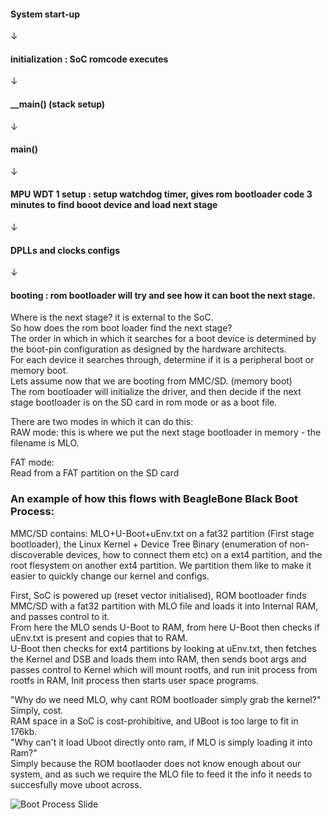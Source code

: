 #### System start-up
&#8595;
#### initialization : SoC romcode executes
&#8595;
#### __main() (stack setup)
&#8595;
#### main()
&#8595;
#### MPU WDT 1 setup : setup watchdog timer, gives rom bootloader code 3 minutes to find booot device and load next stage
 &#8595;
#### DPLLs and clocks configs
&#8595;
#### booting : rom bootloader will try and see how it can boot the next stage.  

Where is the next stage? it is external to the SoC.  
So how does the rom boot loader find the next stage?  
The order in which in which it searches for a boot device is determined by the boot-pin configuration as designed by the hardware architects.  
For each device it searches through, determine if it is a peripheral boot or memory boot.  
Lets assume now that we are booting from MMC/SD. (memory boot)  
The rom bootloader will initialize the driver, and then decide if the next stage bootloader is on the SD card in rom mode or as a boot file.  

There are two modes in which it can do this:  
RAW mode:
this is where we put the next stage bootloader in memory - the filename is MLO. 

FAT mode:  
Read from a FAT partition on the SD card

### An example of how this flows with BeagleBone Black Boot Process:  
MMC/SD contains: MLO+U-Boot+uEnv.txt on a fat32 partition (First stage bootloader), the Linux Kernel + Device Tree Binary (enumeration of non-discoverable devices, how to connect them etc) on a ext4 partition, and the root flesystem on another ext4 partition. We partition them like to make it easier to quickly change our kernel and configs.  

First, SoC is powered up (reset vector initialised), ROM bootloader finds MMC/SD with a fat32 partition with MLO file and loads it into Internal RAM, and passes control to it.  
From here the MLO sends U-Boot to RAM, from here U-Boot then checks if uEnv.txt is present and copies that to RAM.  
U-Boot then checks for ext4 partitions by looking at uEnv.txt, then fetches the Kernel and DSB and loads them into RAM, then sends boot args and passes control to Kernel which will mount rootfs, and run init process from rootfs in RAM, Init process then starts user space programs.  


"Why do we need MLO, why cant ROM bootloader simply grab the kernel?"  
Simply, cost.  
RAM space in a SoC is cost-prohibitive, and UBoot is too large to fit in 176kb.  
"Why can't it load Uboot directly onto ram, if MLO is simply loading it into Ram?"  
Simply because the ROM bootlaoder does not know enough about our system, and as such we require the MLO file to feed it the info it needs to succesfully move uboot across.  

![Boot Process Slide](https://github.com/kymb0/IoT/images/BeagleBone_Boot.png)
